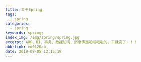 ```yaml
---
title: 关于Spring
tags:
  - spring
categories:
  - spring
keywords: spring;
index_img: /img/spring/spring.jpg
excerpt: AOP、DI、事务、数据访问、消息传递吧啦吧啦的，干就完了！！！
abbrlink: ed0120ab
date: 2019-08-05 12:15:19
---
```

